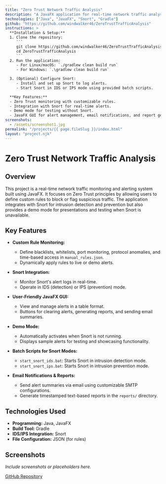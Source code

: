 ```yaml
---
title: "Zero Trust Network Traffic Analysis"
description: "A JavaFX application for real-time network traffic analysis focused on Zero Trust security and anomaly detection. The system integrates with Snort for intrusion detection and prevention, provides a demo mode for testing, and offers custom rule-based monitoring."
technologies: ["Java", "JavaFX", "Snort", "Gradle"]
github: "https://github.com/windwalker46/ZeroTrustTrafficAnalysis"
instructions: >
  **Installation & Setup:**
  1. Clone the repository:
     ```
     git clone https://github.com/windwalker46/ZeroTrustTrafficAnalysis.git
     cd ZeroTrustTrafficAnalysis
     ```
  2. Run the application:
     - For Linux/macOS: `./gradlew clean build run`
     - For Windows: `.\gradlew clean build run`

  3. (Optional) Configure Snort:
     - Install and set up Snort to log alerts.
     - Start Snort in IDS or IPS mode using provided batch scripts.

  **Key Features:**
  - Zero Trust monitoring with customizable rules.
  - Integration with Snort for real-time alerts.
  - Demo mode for testing without Snort.
  - JavaFX GUI for alert management, email notifications, and report generation.
screenshots:
  - /assets/screenshot1.jpg
permalink: "/projects/{{ page.fileSlug }}/index.html"
layout: "project.njk"
---
```


# Zero Trust Network Traffic Analysis

## Overview

This project is a real-time network traffic monitoring and alerting system built using JavaFX. It focuses on Zero Trust principles by allowing users to define custom rules to block or flag suspicious traffic. The application integrates with Snort for intrusion detection and prevention but also provides a demo mode for presentations and testing when Snort is unavailable.

## Key Features

- **Custom Rule Monitoring:**
  - Define blacklists, whitelists, port monitoring, protocol anomalies, and time-based access in `manual_rules.json`.
  - Dynamically apply rules to live or demo alerts.

- **Snort Integration:**
  - Monitor Snort's alert logs in real-time.
  - Operate in IDS (detection) or IPS (prevention) mode.

- **User-Friendly JavaFX GUI:**
  - View and manage alerts in a table format.
  - Buttons for clearing alerts, generating reports, and sending email summaries.

- **Demo Mode:**
  - Automatically activates when Snort is not running.
  - Displays sample alerts for testing and showcasing functionality.

- **Batch Scripts for Snort Modes:**
  - `start_snort_ids.bat`: Starts Snort in intrusion detection mode.
  - `start_snort_ips.bat`: Starts Snort in intrusion prevention mode.

- **Email Notifications & Reports:**
  - Send alert summaries via email using customizable SMTP configurations.
  - Generate timestamped text-based reports in the `reports/` directory.

## Technologies Used

- **Programming:** Java, JavaFX
- **Build Tool:** Gradle
- **IDS/IPS Integration:** Snort
- **File Configuration:** JSON (for rules)

## Screenshots

*Include screenshots or placeholders here.*

[GitHub Repository](https://github.com/windwalker46/ZeroTrustTrafficAnalysis)

